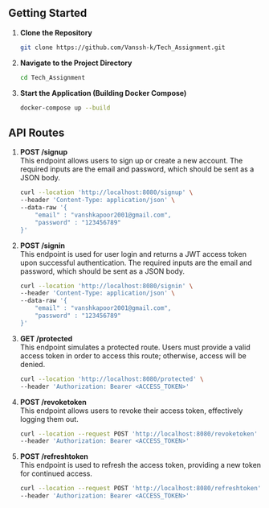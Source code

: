 ## Getting Started
1. **Clone the Repository**  
   ```bash
   git clone https://github.com/Vanssh-k/Tech_Assignment.git
   ```

2. **Navigate to the Project Directory**  
   ```bash
   cd Tech_Assignment
   ```

3. **Start the Application (Building Docker Compose)**  
   ```bash
   docker-compose up --build
   ```

## API Routes

1. **POST /signup**  
   This endpoint allows users to sign up or create a new account. The required inputs are the email and password, which should be sent as a JSON body.
   ```bash
   curl --location 'http://localhost:8080/signup' \
   --header 'Content-Type: application/json' \
   --data-raw '{
       "email" : "vanshkapoor2001@gmail.com",
       "password" : "123456789"
   }'
   ```

2. **POST /signin**  
   This endpoint is used for user login and returns a JWT access token upon successful authentication. The required inputs are the email and password, which should be sent as a JSON body.
   ```bash
   curl --location 'http://localhost:8080/signin' \
   --header 'Content-Type: application/json' \
   --data-raw '{
       "email" : "vanshkapoor2001@gmail.com",
       "password" : "123456789"
   }'
   ```

3. **GET /protected**  
   This endpoint simulates a protected route. Users must provide a valid access token in order to access this route; otherwise, access will be denied.
   ```bash
   curl --location 'http://localhost:8080/protected' \
   --header 'Authorization: Bearer <ACCESS_TOKEN>'
   ```

4. **POST /revoketoken**  
   This endpoint allows users to revoke their access token, effectively logging them out.
   ```bash
   curl --location --request POST 'http://localhost:8080/revoketoken' \
   --header 'Authorization: Bearer <ACCESS_TOKEN>'
   ```

5. **POST /refreshtoken**  
   This endpoint is used to refresh the access token, providing a new token for continued access.
   ```bash
   curl --location --request POST 'http://localhost:8080/refreshtoken' \
   --header 'Authorization: Bearer <ACCESS_TOKEN>'
   ```
